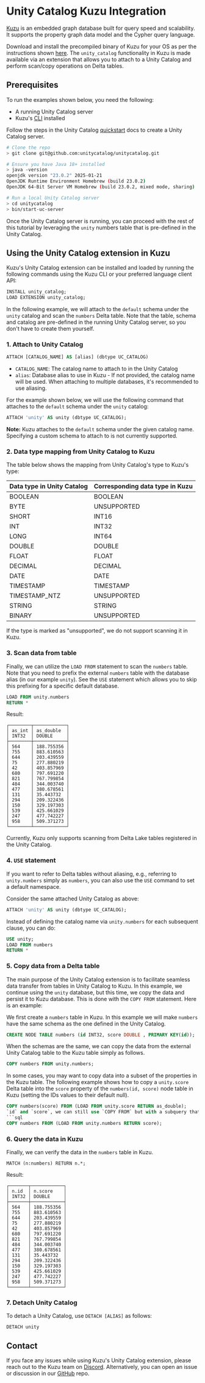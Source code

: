 # Unity Catalog Kuzu Integration

[Kuzu](https://kuzudb.com/) is an embedded graph database built for query speed and scalability. It
supports the property graph data model and the Cypher query language.

Download and install the precompiled binary of Kuzu for your OS as per the instructions shown
[here](https://docs.kuzudb.com/installation/).
The `unity_catalog` functionality in Kuzu is made available via an extension that allows you to attach to a
Unity Catalog and perform scan/copy operations on Delta tables.

## Prerequisites

To run the examples shown below, you need the following:

- A running Unity Catalog server
- Kuzu's [CLI](https://docs.kuzudb.com/installation/#command-line-shell) installed

Follow the steps in the Unity Catalog [quickstart](https://docs.unitycatalog.io/quickstart/) docs to create a
Unity Catalog server.

```sh
# Clone the repo
> git clone git@github.com:unitycatalog/unitycatalog.git

# Ensure you have Java 18+ installed
> java -version
openjdk version "23.0.2" 2025-01-21
OpenJDK Runtime Environment Homebrew (build 23.0.2)
OpenJDK 64-Bit Server VM Homebrew (build 23.0.2, mixed mode, sharing)

# Run a local Unity Catalog server
> cd unitycatalog
> bin/start-uc-server
```

Once the Unity Catalog server is running, you can proceed with the rest of this tutorial by leveraging
the `unity` numbers table that is pre-defined in the Unity Catalog.

## Using the Unity Catalog extension in Kuzu

Kuzu's Unity Catalog extension can be installed and loaded by running the following commands using the Kuzu CLI
or your preferred language client API:

```sql
INSTALL unity_catalog;
LOAD EXTENSION unity_catalog;
```

In the following example, we will attach to the `default` schema under the `unity` catalog and scan the `numbers`
Delta table.
Note that the table, schema and catalog are pre-defined in the running Unity Catalog server, so you don't have to
create them yourself.

### 1. Attach to Unity Catalog

```sql
ATTACH [CATALOG_NAME] AS [alias] (dbtype UC_CATALOG)
```

- `CATALOG_NAME`: The catalog name to attach to in the Unity Catalog
- `alias`: Database alias to use in Kuzu - If not provided, the catalog name will be used.
  When attaching to multiple databases, it's recommended to use aliasing.

For the example shown below, we will use the following command that attaches to the `default` schema under the
`unity` catalog:

```sql
ATTACH 'unity' AS unity (dbtype UC_CATALOG);
```

**Note:** Kuzu attaches to the `default` schema under the given catalog name. Specifying a custom schema to attach to
is not currently supported.

### 2. Data type mapping from Unity Catalog to Kuzu

The table below shows the mapping from Unity Catalog's type to Kuzu's type:

| Data type in Unity Catalog | Corresponding data type in Kuzu |
| -------------------------- | ------------------------------- |
| BOOLEAN                    | BOOLEAN                         |
| BYTE                       | UNSUPPORTED                     |
| SHORT                      | INT16                           |
| INT                        | INT32                           |
| LONG                       | INT64                           |
| DOUBLE                     | DOUBLE                          |
| FLOAT                      | FLOAT                           |
| DECIMAL                    | DECIMAL                         |
| DATE                       | DATE                            |
| TIMESTAMP                  | TIMESTAMP                       |
| TIMESTAMP_NTZ              | UNSUPPORTED                     |
| STRING                     | STRING                          |
| BINARY                     | UNSUPPORTED                     |

If the type is marked as "unsupported", we do not support scanning it in Kuzu.

### 3. Scan data from table

Finally, we can utilize the `LOAD FROM` statement to scan the `numbers` table. Note that you need to prefix the
external `numbers` table with the database alias (in our example `unity`). See the `USE` statement which allows you to
skip this prefixing for a specific default database.

```sql
LOAD FROM unity.numbers
RETURN *
```

Result:

```console
┌────────┬────────────┐
│ as_int │ as_double  │
│ INT32  │ DOUBLE     │
├────────┼────────────┤
│ 564    │ 188.755356 │
│ 755    │ 883.610563 │
│ 644    │ 203.439559 │
│ 75     │ 277.880219 │
│ 42     │ 403.857969 │
│ 680    │ 797.691220 │
│ 821    │ 767.799854 │
│ 484    │ 344.003740 │
│ 477    │ 380.678561 │
│ 131    │ 35.443732  │
│ 294    │ 209.322436 │
│ 150    │ 329.197303 │
│ 539    │ 425.661029 │
│ 247    │ 477.742227 │
│ 958    │ 509.371273 │
└────────┴────────────┘
```

Currently, Kuzu only supports scanning from Delta Lake tables registered in the Unity Catalog.

### 4. `USE` statement

If you want to refer to Delta tables without aliasing, e.g., referring to `unity.numbers` simply as `numbers`, you can
also use the `USE` command to set a default namespace.

Consider the same attached Unity Catalog as above:

```sql
ATTACH 'unity' AS unity (dbtype UC_CATALOG);
```

Instead of defining the catalog name via `unity.numbers` for each subsequent clause, you can do:

```sql
USE unity;
LOAD FROM numbers
RETURN *
```

### 5. Copy data from a Delta table

The main purpose of the Unity Catalog extension is to facilitate seamless data transfer from tables in Unity Catalog to
Kuzu.
In this example, we continue using the `unity` database, but this time,
we copy the data and persist it to Kuzu database. This is done with the `COPY FROM` statement. Here is an example:

We first create a `numbers` table in Kuzu. In this example we will make `numbers` have the same schema as the one
defined in the Unity Catalog.

```sql
CREATE NODE TABLE numbers (id INT32, score DOUBLE , PRIMARY KEY(id));
```

When the schemas are the same, we can copy the data from the external Unity Catalog table to the Kuzu table simply as
follows.

```sql
COPY numbers FROM unity.numbers;
```

In some cases, you may want to copy data into a subset of the properties in the Kuzu table. The following example shows
how to copy a `unity.score` Delta table into the `score` property of the `numbers(id, score)` node table in Kuzu
(setting the IDs values to their default null).

```sql
COPY numbers(score) FROM (LOAD FROM unity.score RETURN as_double);
`id` and `score`, we can still use `COPY FROM` but with a subquery that transforms the scanned tuples from `unity.numbers` into the schema of Kuzu table.
```sql
COPY numbers FROM (LOAD FROM unity.numbers RETURN score);
```

### 6. Query the data in Kuzu

Finally, we can verify the data in the `numbers` table in Kuzu.

```cypher
MATCH (n:numbers) RETURN n.*;
```

Result:

```console
┌───────┬────────────┐
│ n.id  │ n.score    │
│ INT32 │ DOUBLE     │
├───────┼────────────┤
│ 564   │ 188.755356 │
│ 755   │ 883.610563 │
│ 644   │ 203.439559 │
│ 75    │ 277.880219 │
│ 42    │ 403.857969 │
│ 680   │ 797.691220 │
│ 821   │ 767.799854 │
│ 484   │ 344.003740 │
│ 477   │ 380.678561 │
│ 131   │ 35.443732  │
│ 294   │ 209.322436 │
│ 150   │ 329.197303 │
│ 539   │ 425.661029 │
│ 247   │ 477.742227 │
│ 958   │ 509.371273 │
└───────┴────────────┘
```

### 7. Detach Unity Catalog

To detach a Unity Catalog, use `DETACH [ALIAS]` as follows:

```cypher
DETACH unity
```

## Contact

If you face any issues while using Kuzu's Unity Catalog extension, please reach out to the Kuzu team
on [Discord](https://kuzudb.com/chat). Alternatively, you can open an issue or discussion in our
[GitHub](https://github.com/kuzudb/kuzu) repo.
